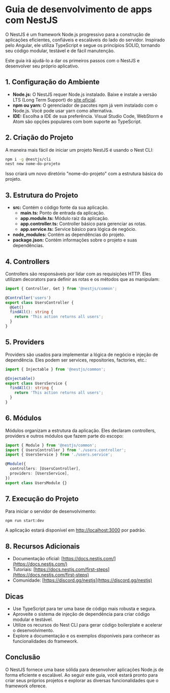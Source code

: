 # Guia de desenvolvimento de apps com NestJS

O NestJS é um framework Node.js progressivo para a construção de aplicações eficientes, confiáveis e escaláveis do lado do servidor. Inspirado pelo Angular, ele utiliza TypeScript e segue os princípios SOLID, tornando seu código modular, testável e de fácil manutenção.

Este guia irá ajudá-lo a dar os primeiros passos com o NestJS e desenvolver seu próprio aplicativo.

## 1. Configuração do Ambiente

- **Node.js:** O NestJS requer Node.js instalado. Baixe e instale a versão LTS (Long Term Support) do [site oficial](https://nodejs.org/).
- **npm ou yarn:** O gerenciador de pacotes npm já vem instalado com o Node.js. Você pode usar yarn como alternativa.
- **IDE:** Escolha a IDE de sua preferência. Visual Studio Code, WebStorm e Atom são opções populares com bom suporte ao TypeScript.

## 2. Criação do Projeto

A maneira mais fácil de iniciar um projeto NestJS é usando o Nest CLI:

```bash
npm i -g @nestjs/cli
nest new nome-do-projeto
```

Isso criará um novo diretório "nome-do-projeto" com a estrutura básica do projeto.

## 3. Estrutura do Projeto

- **src:** Contém o código fonte da sua aplicação.
  - **main.ts:** Ponto de entrada da aplicação.
  - **app.module.ts:** Módulo raiz da aplicação.
  - **app.controller.ts:** Controller básico para gerenciar as rotas.
  - **app.service.ts:** Service básico para lógica de negócio.
- **node_modules:** Contém as dependências do projeto.
- **package.json:** Contém informações sobre o projeto e suas dependências.

## 4. Controllers

Controllers são responsáveis por lidar com as requisições HTTP. Eles utilizam decorators para definir as rotas e os métodos que as manipulam:

```typescript
import { Controller, Get } from '@nestjs/common';

@Controller('users')
export class UsersController {
  @Get()
  findAll(): string {
    return 'This action returns all users';
  }
}
```

## 5. Providers

Providers são usados para implementar a lógica de negócio e injeção de dependência. Eles podem ser services, repositories, factories, etc.:

```typescript
import { Injectable } from '@nestjs/common';

@Injectable()
export class UsersService {
  findAll(): string {
    return 'This action returns all users';
  }
}
```

## 6. Módulos

Módulos organizam a estrutura da aplicação. Eles declaram controllers, providers e outros módulos que fazem parte do escopo:

```typescript
import { Module } from '@nestjs/common';
import { UsersController } from './users.controller';
import { UsersService } from './users.service';

@Module({
  controllers: [UsersController],
  providers: [UsersService],
})
export class UsersModule {}
```

## 7. Execução do Projeto

Para iniciar o servidor de desenvolvimento:

```bash
npm run start:dev
```

A aplicação estará disponível em [http://localhost:3000](http://localhost:3000) por padrão.

## 8. Recursos Adicionais

- Documentação oficial: [https://docs.nestjs.com/](https://docs.nestjs.com/)
- Tutoriais: [https://docs.nestjs.com/first-steps](https://docs.nestjs.com/first-steps)
- Comunidade: [https://discord.gg/nestjs](https://discord.gg/nestjs)

## Dicas

- Use TypeScript para ter uma base de código mais robusta e segura.
- Aproveite o sistema de injeção de dependência para criar código modular e testável.
- Utilize os recursos do Nest CLI para gerar código boilerplate e acelerar o desenvolvimento.
- Explore a documentação e os exemplos disponíveis para conhecer as funcionalidades do framework.

## Conclusão

O NestJS fornece uma base sólida para desenvolver aplicações Node.js de forma eficiente e escalável. Ao seguir este guia, você estará pronto para criar seus próprios projetos e explorar as diversas funcionalidades que o framework oferece.
